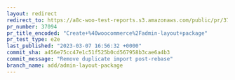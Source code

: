 ```yaml
---
layout: redirect
redirect_to: https://a8c-woo-test-reports.s3.amazonaws.com/public/pr/37094/e2e/index.html
pr_number: 37094
pr_title_encoded: "Create+%40woocommerce%2Fadmin-layout+package"
pr_test_type: e2e
last_published: "2023-03-07 16:56:32 +0000"
commit_sha: a456e75cc47e1c51f525b0cd567958b3cae6a4b3
commit_message: "Remove duplicate import post-rebase"
branch_name: add/admin-layout-package
---
```


